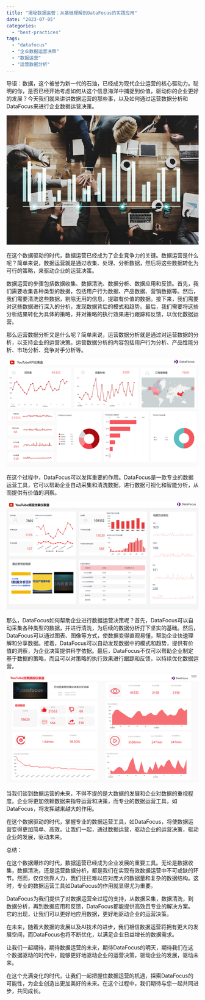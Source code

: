 ```yaml
---
title: "揭秘数据运营：从基础理解到DataFocus的实践应用"
date: "2023-07-05"
categories: 
  - "best-practices"
tags: 
  - "datafocus"
  - "企业数据运营决策"
  - "数据运营"
  - "运营数据分析"
---
```


导语：数据，这个被誉为新一代的石油，已经成为现代企业运营的核心驱动力。聪明的你，是否已经开始考虑如何从这个信息海洋中捕捉到价值，驱动你的企业更好的发展？今天我们就来讲讲数据运营的那些事，以及如何通过运营数据分析和DataFocus来进行企业数据运营决策。

![预测02.png](images/1658395137-02-png.png)

在这个数据驱动的时代，数据运营已经成为了企业竞争力的关键。数据运营是什么呢？简单来说，数据运营就是通过收集、处理、分析数据，然后将这些数据转化为可行的策略，来驱动企业的运营决策。

数据运营的步骤包括数据收集、数据清洗、数据分析、数据应用和反馈。首先，我们需要收集各种类型的数据，包括用户行为数据、产品数据、营销数据等。然后，我们需要清洗这些数据，剔除无用的信息，提取有价值的数据。接下来，我们需要对这些数据进行深入的分析，发现数据背后的模式和趋势。最后，我们需要将这些分析结果转化为具体的策略，并对策略的执行效果进行跟踪和反馈，以优化数据运营。

那么运营数据分析又是什么呢？简单来说，运营数据分析就是通过对运营数据的分析，以支持企业的运营决策。运营数据分析的内容包括用户行为分析、产品性能分析、市场分析、竞争对手分析等。

![](images/1688517894-YouTubeKPI%E4%BB%AA%E8%A1%A8%E7%9B%98.png)

在这个过程中，DataFocus可以发挥重要的作用。DataFocus是一款专业的数据运营工具，它可以帮助企业自动采集和清洗数据，进行数据可视化和智能分析，从而提供有价值的洞察。

![](images/1688517895-YouTube%E9%A2%91%E9%81%93%E6%95%88%E6%9E%9C%E4%BB%AA%E8%A1%A8%E7%9B%98.png)

那么，DataFocus如何帮助企业进行数据运营决策呢？首先，DataFocus可以自动采集各种类型的数据，并进行清洗，为后续的数据分析打下坚实的基础。然后，DataFocus可以通过图表、图像等方式，使数据变得直观易懂，帮助企业快速理解和分享数据。接着，DataFocus可以自动发现数据中的模式和趋势，提供有价值的洞察，为企业决策提供科学依据。最后，DataFocus不仅可以帮助企业制定基于数据的策略，而且可以对策略的执行效果进行跟踪和反馈，以持续优化数据运营。

![](images/1688517895-YouTube%E6%95%88%E6%9E%9C%E8%B7%9F%E8%B8%AA%E4%BB%AA%E8%A1%A8%E7%9B%98.png)

当我们谈到数据运营的未来，不得不提的是大数据的发展和企业对数据的重视程度。企业将更加依赖数据来指导运营和决策，而专业的数据运营工具，如DataFocus，将发挥越来越大的作用。

在这个数据驱动的时代，掌握专业的数据运营工具，如DataFocus，将使数据运营变得更加简单、高效。让我们一起，通过数据运营，驱动企业的运营决策，驱动企业的发展，驱动未来。

总结：

在这个数据爆炸的时代，数据运营已经成为企业发展的重要工具。无论是数据收集，数据清洗，还是运营数据分析，都是我们在实现有效数据运营中不可或缺的环节。然而，仅仅依靠人力，我们往往难以应对庞大的数据量和复杂的数据结构。这时，专业的数据运营工具如DataFocus的作用就显得尤为重要。

DataFocus为我们提供了对数据运营全过程的支持，从数据采集，数据清洗，到数据分析，再到数据应用和反馈，DataFocus都能提供高效且专业的解决方案。它的出现，让我们可以更好地应用数据，更好地驱动企业的运营决策。

在未来，随着大数据的发展以及AI技术的进步，我们相信数据运营将拥有更大的发展空间，而DataFocus也将不断优化，以满足企业日益增长的数据需求。

让我们一起期待，期待数据运营的未来，期待DataFocus的明天，期待我们在这个数据驱动的时代中，能够更好地驱动企业的运营决策，驱动企业的发展，驱动未来。

在这个充满变化的时代，让我们一起把握住数据运营的机遇，探索DataFocus的可能性，为企业创造出更加美好的未来。在这个过程中，我们期待与您一起共同进步，共同成长。
